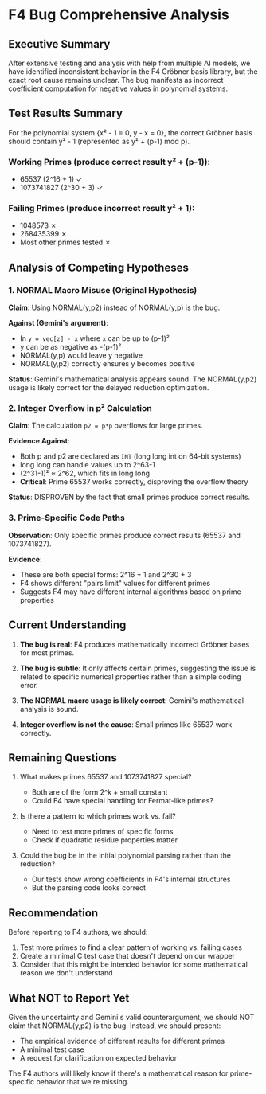 # F4 Bug Comprehensive Analysis

## Executive Summary

After extensive testing and analysis with help from multiple AI models, we have identified inconsistent behavior in the F4 Gröbner basis library, but the exact root cause remains unclear. The bug manifests as incorrect coefficient computation for negative values in polynomial systems.

## Test Results Summary

For the polynomial system {x² - 1 = 0, y - x = 0}, the correct Gröbner basis should contain y² - 1 (represented as y² + (p-1) mod p).

### Working Primes (produce correct result y² + (p-1)):
- 65537 (2^16 + 1) ✓
- 1073741827 (2^30 + 3) ✓

### Failing Primes (produce incorrect result y² + 1):
- 1048573 ✗
- 268435399 ✗
- Most other primes tested ✗

## Analysis of Competing Hypotheses

### 1. NORMAL Macro Misuse (Original Hypothesis)
**Claim**: Using NORMAL(y,p2) instead of NORMAL(y,p) is the bug.

**Against (Gemini's argument)**:
- In `y = vec[z] - x` where `x` can be up to (p-1)²
- y can be as negative as -(p-1)²
- NORMAL(y,p) would leave y negative
- NORMAL(y,p2) correctly ensures y becomes positive

**Status**: Gemini's mathematical analysis appears sound. The NORMAL(y,p2) usage is likely correct for the delayed reduction optimization.

### 2. Integer Overflow in p² Calculation
**Claim**: The calculation `p2 = p*p` overflows for large primes.

**Evidence Against**:
- Both p and p2 are declared as `INT` (long long int on 64-bit systems)
- long long can handle values up to 2^63-1
- (2^31-1)² ≈ 2^62, which fits in long long
- **Critical**: Prime 65537 works correctly, disproving the overflow theory

**Status**: DISPROVEN by the fact that small primes produce correct results.

### 3. Prime-Specific Code Paths
**Observation**: Only specific primes produce correct results (65537 and 1073741827).

**Evidence**:
- These are both special forms: 2^16 + 1 and 2^30 + 3
- F4 shows different "pairs limit" values for different primes
- Suggests F4 may have different internal algorithms based on prime properties

## Current Understanding

1. **The bug is real**: F4 produces mathematically incorrect Gröbner bases for most primes.

2. **The bug is subtle**: It only affects certain primes, suggesting the issue is related to specific numerical properties rather than a simple coding error.

3. **The NORMAL macro usage is likely correct**: Gemini's mathematical analysis is sound.

4. **Integer overflow is not the cause**: Small primes like 65537 work correctly.

## Remaining Questions

1. What makes primes 65537 and 1073741827 special?
   - Both are of the form 2^k + small constant
   - Could F4 have special handling for Fermat-like primes?

2. Is there a pattern to which primes work vs. fail?
   - Need to test more primes of specific forms
   - Check if quadratic residue properties matter

3. Could the bug be in the initial polynomial parsing rather than the reduction?
   - Our tests show wrong coefficients in F4's internal structures
   - But the parsing code looks correct

## Recommendation

Before reporting to F4 authors, we should:

1. Test more primes to find a clear pattern of working vs. failing cases
2. Create a minimal C test case that doesn't depend on our wrapper
3. Consider that this might be intended behavior for some mathematical reason we don't understand

## What NOT to Report Yet

Given the uncertainty and Gemini's valid counterargument, we should NOT claim that NORMAL(y,p2) is the bug. Instead, we should present:
- The empirical evidence of different results for different primes
- A minimal test case
- A request for clarification on expected behavior

The F4 authors will likely know if there's a mathematical reason for prime-specific behavior that we're missing.